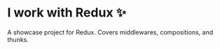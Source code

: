 # I work with Redux :sparkles:
A showcase project for Redux. Covers middlewares, compositions, and thunks.
